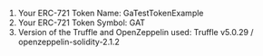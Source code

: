 1) Your ERC-721 Token Name: GaTestTokenExample
2) Your ERC-721 Token Symbol: GAT
3) Version of the Truffle and OpenZeppelin used: Truffle v5.0.29 / openzeppelin-solidity-2.1.2